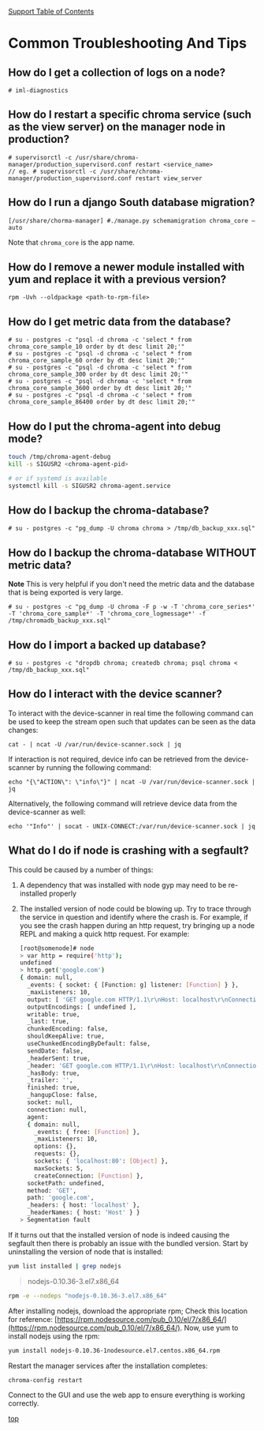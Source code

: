 <a name="top"></a>
[Support Table of Contents](TOC.md)

# Common Troubleshooting And Tips

## How do I get a collection of logs on a node?
```
# iml-diagnostics
```

## How do I restart a specific chroma service (such as the view server) on the manager node in production?
```
# supervisorctl -c /usr/share/chroma-manager/production_supervisord.conf restart <service_name>
// eg. # supervisorctl -c /usr/share/chroma-manager/production_supervisord.conf restart view_server
```

## How do I run a django South database migration?
```
[/usr/share/chorma-manager] #./manage.py schemamigration chroma_core —auto
```
Note that `chroma_core` is the app name.

## How do I remove a newer module installed with yum and replace it with a previous version?
```
rpm -Uvh --oldpackage <path-to-rpm-file>
```

## How do I get metric data from the database?
```
# su - postgres -c "psql -d chroma -c 'select * from chroma_core_sample_10 order by dt desc limit 20;'"
# su - postgres -c "psql -d chroma -c 'select * from chroma_core_sample_60 order by dt desc limit 20;'"
# su - postgres -c "psql -d chroma -c 'select * from chroma_core_sample_300 order by dt desc limit 20;'"
# su - postgres -c "psql -d chroma -c 'select * from chroma_core_sample_3600 order by dt desc limit 20;'"
# su - postgres -c "psql -d chroma -c 'select * from chroma_core_sample_86400 order by dt desc limit 20;'"
```

## How do I put the chroma-agent into debug mode?
```bash
touch /tmp/chroma-agent-debug
kill -s SIGUSR2 <chroma-agent-pid>

# or if systemd is available
systemctl kill -s SIGUSR2 chroma-agent.service
```

## How do I backup the chroma-database?
```
# su - postgres -c "pg_dump -U chroma chroma > /tmp/db_backup_xxx.sql"
```

## How do I backup the chroma-database WITHOUT metric data?
**Note** This is very helpful if you don't need the metric data and the database that is being exported is very large.
```
# su - postgres -c "pg_dump -U chroma -F p -w -T 'chroma_core_series*' -T 'chroma_core_sample*' -T 'chroma_core_logmessage*' -f /tmp/chromadb_backup_xxx.sql"
```

## How do I import a backed up database?
```
# su - postgres -c "dropdb chroma; createdb chroma; psql chroma < /tmp/db_backup_xxx.sql"
```


## How do I interact with the device scanner?
To interact with the device-scanner in real time the following command can be used to keep the stream open such that updates can be seen as the data changes:
```
cat - | ncat -U /var/run/device-scanner.sock | jq
```

If interaction is not required, device info can be retrieved from the device-scanner by running the following command:
```
echo "{\"ACTION\": \"info\"}" | ncat -U /var/run/device-scanner.sock | jq
```

Alternatively, the following command will retrieve device data from the device-scanner as well:
```
echo '"Info"' | socat - UNIX-CONNECT:/var/run/device-scanner.sock | jq
```

## What do I do if node is crashing with a segfault?
This could be caused by a number of things:

1. A dependency that was installed with node gyp may need to be re-installed properly
2. The installed version of node could be blowing up. Try to trace through the service in question and identify where the crash is. For example, if you see the crash happen during an http request, try bringing up a node REPL and making a quick http request. For example:

    ```bash
    [root@somenode]# node
    > var http = require('http');
    undefined
    > http.get('google.com')
    { domain: null,
      _events: { socket: { [Function: g] listener: [Function] } },
      _maxListeners: 10,
      output: [ 'GET google.com HTTP/1.1\r\nHost: localhost\r\nConnection: keep-alive\r\n\r\n' ],
      outputEncodings: [ undefined ],
      writable: true,
      _last: true,
      chunkedEncoding: false,
      shouldKeepAlive: true,
      useChunkedEncodingByDefault: false,
      sendDate: false,
      _headerSent: true,
      _header: 'GET google.com HTTP/1.1\r\nHost: localhost\r\nConnection: keep-alive\r\n\r\n',
      _hasBody: true,
      _trailer: '',
      finished: true,
      _hangupClose: false,
      socket: null,
      connection: null,
      agent:
      { domain: null,
        _events: { free: [Function] },
        _maxListeners: 10,
        options: {},
        requests: {},
        sockets: { 'localhost:80': [Object] },
        maxSockets: 5,
        createConnection: [Function] },
      socketPath: undefined,
      method: 'GET',
      path: 'google.com',
      _headers: { host: 'localhost' },
      _headerNames: { host: 'Host' } }
    > Segmentation fault
    ```

If it turns out that the installed version of node is indeed causing the segfault then there is probably an issue with the bundled version. Start by uninstalling the version of node that is installed:

```bash
yum list installed | grep nodejs
```

> nodejs-0.10.36-3.el7.x86_64

```bash
rpm -e --nodeps "nodejs-0.10.36-3.el7.x86_64"
```

After installing nodejs, download the appropriate rpm; Check this location for reference: [https://rpm.nodesource.com/pub_0.10/el/7/x86_64/](https://rpm.nodesource.com/pub_0.10/el/7/x86_64/). Now, use yum to install nodejs using the rpm:

```bash
yum install nodejs-0.10.36-1nodesource.el7.centos.x86_64.rpm
```

Restart the manager services after the installation completes:

```bash
chroma-config restart
```

Connect to the GUI and use the web app to ensure everything is working correctly.

[top](#top)
